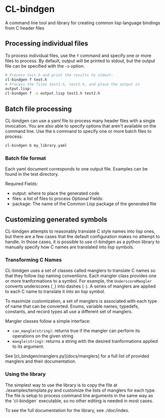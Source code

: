 # CL-bindgen

A command line tool and library for creating common lisp language bindings
from C header files

## Processing individual files
To process individual files, use the `f` command and specify one or
more files to process. By default, output will be printed to
stdout, but the output file can be specified with the `-o` option.

``` bash
# Process test.h and print the results to stdout:
cl-bindgen f test.h
# Process the files test1.h, test2.h, and place the output in
output.lisp:
cl-bindgen f -o output.lisp test1.h test2.h
```

## Batch file processing
CL-bindgen can use a yaml file to process many header
files with a single invocation. You are also able to specify
options that aren't available on the command line. Use the `b` command
to specify one or more batch files to process:

``` bash
cl-bindgen b my_library.yaml
```

### Batch file format
Each yaml document corresponds to one output file.
Examples can be found in the test directory.

Required Fields:
+ output: where to place the generated code
+ files: a list of files to process
Optional Fields:
+ package: The name of the Common Lisp package of the generated file

## Customizing generated symbols
CL-bindgen attempts to reasonably translate C style names into lisp
ones, but there are a few cases that the default configuration makes
no attempt to handle. In those cases, it is possible to use cl-bindgen
as a python library to manually specify how C names are translated
into lisp symbols.

### Transforming C Names

CL-bindgen uses a set of classes called manglers to translate C
names so that they follow lisp naming conventions. Each mangler class
provides one or more tranformations to a symbol. For example, the
`UnderscoreMangler` converts underscores (`_`) into dashes
(`-`). A series of manglers are applied to each C name to translate it
into an lisp symbol.

To maximize customization, a set of manglers is associated with each
type of name that can be converted. Enums, variable names, typedefs,
constants, and record types all use a different set of manglers.

Mangler classes follow a simple interface:
+ `can_mangle(string)`: returns true if the mangler can perform its
  operations on the given string
+ `mangle(string)`: returns a string with the desired tranformations
  applied to its argument.

See [cl_bindgen/manglers.py](docs/manglers] for a full list of provided
manglers and their documentation.

### Using the library

The simplest way to use the library is to copy the file at
./examples/template.py and customize the lists of
manglers for each type. The file is setup to process command line
arguments in the same way as the 'cl-bindgen` executable, so no other editing is
needed in most cases.

To see the full documentation for the library, see ./doc/index.
